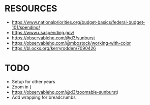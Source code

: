 # RESOURCES
- https://www.nationalpriorities.org/budget-basics/federal-budget-101/spending/
- https://www.usaspending.gov/
- https://observablehq.com/@d3/sunburst
- https://observablehq.com/@mbostock/working-with-color
- https://bl.ocks.org/kerryrodden/7090426
# TODO
- Setup for other years
- Zoom in (
- https://observablehq.com/@d3/zoomable-sunburst)
- Add wrapping for breadcrumbs